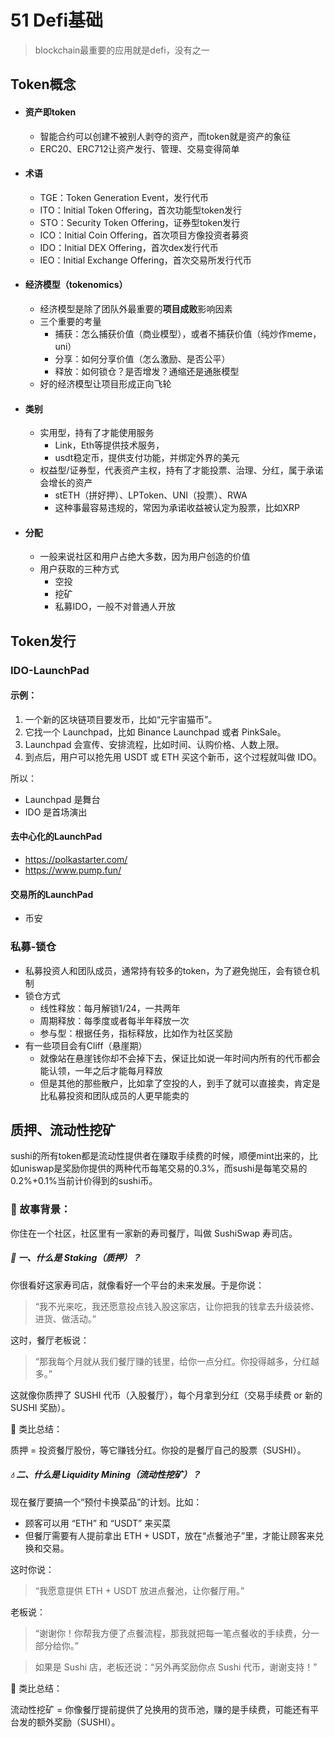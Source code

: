 # 51 Defi基础

> blockchain最重要的应用就是defi，没有之一

## Token概念

- #### 资产即token

  - 智能合约可以创建不被别人剥夺的资产，而token就是资产的象征
  - ERC20、ERC712让资产发行、管理、交易变得简单

- #### 术语

  - TGE：Token Generation Event，发行代币
  - ITO：Initial Token Offering，首次功能型token发行
  - STO：Security Token Offering，证券型token发行
  - ICO：Initial Coin Offering，首次项目方像投资者募资
  - IDO：Initial DEX Offering，首次dex发行代币
  - IEO：Initial Exchange Offering，首次交易所发行代币

- #### 经济模型（tokenomics）

  - 经济模型是除了团队外最重要的**项目成败**影响因素
  - 三个重要的考量
    - 捕获：怎么捕获价值（商业模型），或者不捕获价值（纯炒作meme，uni）
    - 分享：如何分享价值（怎么激励、是否公平）
    - 释放：如何锁仓？是否增发？通缩还是通胀模型
  - 好的经济模型让项目形成正向飞轮

- #### 类别

  - 实用型，持有了才能使用服务
    - Link，Eth等提供技术服务，
    - usdt稳定币，提供支付功能，并绑定外界的美元
  - 权益型/证券型，代表资产主权，持有了才能投票、治理、分红，属于承诺会增长的资产
    - stETH（拼好押）、LPToken、UNI（投票）、RWA
    - 这种事最容易违规的，常因为承诺收益被认定为股票，比如XRP

- #### 分配

  - 一般来说社区和用户占绝大多数，因为用户创造的价值
  - 用户获取的三种方式
    - 空投
    - 挖矿
    - 私募IDO，一般不对普通人开放

## Token发行

### IDO-LaunchPad

#### 示例：

1. 一个新的区块链项目要发币，比如“元宇宙猫币”。
2. 它找一个 Launchpad，比如 Binance Launchpad 或者 PinkSale。
3. Launchpad 会宣传、安排流程，比如时间、认购价格、人数上限。
4. 到点后，用户可以抢先用 USDT 或 ETH 买这个新币，这个过程就叫做 IDO。

所以：

- Launchpad 是舞台
- IDO 是首场演出

#### 去中心化的LaunchPad

- https://polkastarter.com/
-  https://www.pump.fun/

#### 交易所的LaunchPad

- 币安

### 私募-锁仓

- 私募投资人和团队成员，通常持有较多的token，为了避免抛压，会有锁仓机制
- 锁仓方式
  - 线性释放：每月解锁1/24，一共两年
  - 周期释放：每季度或者每半年释放一次
  - 参与型：根据任务，指标释放，比如作为社区奖励
- 有一些项目会有Cliff（悬崖期）
  - 就像站在悬崖钱你却不会掉下去，保证比如说一年时间内所有的代币都会能认领，一年之后才能每月释放
  - 但是其他的那些散户，比如拿了空投的人，到手了就可以直接卖，肯定是比私募投资和团队成员的人更早能卖的

## 质押、流动性挖矿

sushi的所有token都是流动性提供者在赚取手续费的时候，顺便mint出来的，比如uniswap是奖励你提供的两种代币每笔交易的0.3%，而sushi是每笔交易的0.2%+0.1%当前计价得到的sushi币。

### 🍱 故事背景：

你住在一个社区，社区里有一家新的寿司餐厅，叫做 SushiSwap 寿司店。

##### 🍣 一、什么是 Staking（质押）？

你很看好这家寿司店，就像看好一个平台的未来发展。于是你说：

> “我不光来吃，我还愿意投点钱入股这家店，让你把我的钱拿去升级装修、进货、做活动。”

这时，餐厅老板说：

> “那我每个月就从我们餐厅赚的钱里，给你一点分红。你投得越多，分红越多。”

这就像你质押了 SUSHI 代币（入股餐厅），每个月拿到分红（交易手续费 or 新的 SUSHI 奖励）。

📌 类比总结：

质押 = 投资餐厅股份，等它赚钱分红。你投的是餐厅自己的股票（SUSHI）。

##### 💧 二、什么是 Liquidity Mining（流动性挖矿）？

现在餐厅要搞一个“预付卡换菜品”的计划。比如：

- 顾客可以用 “ETH” 和 “USDT” 来买菜
- 但餐厅需要有人提前拿出 ETH + USDT，放在“点餐池子”里，才能让顾客来兑换和交易。

这时你说：

> “我愿意提供 ETH + USDT 放进点餐池，让你餐厅用。”

老板说：

> “谢谢你！你帮我方便了点餐流程，那我就把每一笔点餐收的手续费，分一部分给你。”

> 如果是 Sushi 店，老板还说：“另外再奖励你点 Sushi 代币，谢谢支持！”

📌 类比总结：

流动性挖矿 = 你像餐厅提前提供了兑换用的货币池，赚的是手续费，可能还有平台发的额外奖励（SUSHI）。









